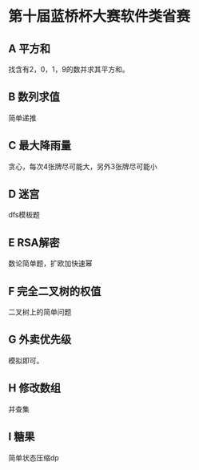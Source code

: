 # 第十届蓝桥杯大赛软件类省赛

## A 平方和

找含有2，0，1，9的数并求其平方和。

## B 数列求值

简单递推

## C 最大降雨量

贪心，每次4张牌尽可能大，另外3张牌尽可能小

## D 迷宫

dfs模板题

## E RSA解密

数论简单题，扩欧加快速幂

## F 完全二叉树的权值

二叉树上的简单问题

## G 外卖优先级

模拟即可。

## H 修改数组

并查集

## I 糖果

简单状态压缩dp
